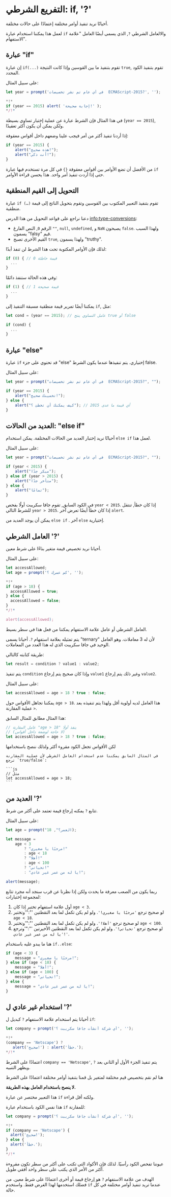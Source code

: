 # التفريع الشرطي: if, '?'

أحيانًا نريد تنفيذ أوامر مختلفة إعتمادًا على حالات مختلفة.

لعمل هذا يمكننا استخدام عبارة `if` والالعامل الشرطي `?`, الذي يسمى أيضًا العامل "علامة الاستفهام".

## عبارة "if"

إن عبارة `if(...)` تقوم بتنفيذ ما بين القوسين وإذا كانت النتيجة `true`, تقوم بتنفيذ الكود المحدد.

على سبيل المثال:

```js run
let year = prompt('في أي عام تم نشر تخصيصات  ECMAScript-2015?', '');

*!*
if (year == 2015) alert( 'إجابة صحيحة!' );
*/!*
```

في هذا المثال فإن الشرط عبارة عن عملية إختبار تساوي بسيطة (`year == 2015`), ولكن يمكن أن يكون أكثر تعقيدًا.

إذا أردنا تنفيذ أكثر من أمر فيجب علينا وضعهم داخل أقواس معقوفة:

```js
if (year == 2015) {
    alert("هذه صحيح!");
    alert("أنت ذكي!");
}
```

من الأفضل أن تضع الأوامر بين أقواس معقوفة `{}` في كل مرة تستخدم فيها عبارة `if` حتى إذا أردت تنفيذ أمر واحد. هذا يحسن قراءة الأوامر.

## التحويل إلى القيم المنطقية

عبارة `if (…)` تقوم بتنفيذ التعبير المكتوب بين القوسين وتقوم بتحويل الناتج إلى قيمة منطقية.

دعنا نراجع على قواعد التحويل من هذا الدرس <info:type-conversions>:

-   الرقم `0`, النص الفارغ `""`, `null`, `undefined`, و `NaN` يصبحون `false`. ولهذا السبب يسمون "falsy" قيم.
-   القيم الأخرى تصبح `true`, ولهذا يسمون "truthy".

لذلك فإن الأوامر المكتوبة تحت هذا الشرط لن تنفذ أبدًا:

```js
if (0) { // 0 قيمة خاطئة
  ...
}
```

وفي هذه الحالة ستنفذ دائمًا:

```js
if (1) { // 1 قيمة صحيحة
  ...
}
```

يمكننا أيضًا تمرير قيمة منطقية مسبقة التنفيذ إلى `if`, مثل:

```js
let cond = (year == 2015); // عامل التساوي ينتج true أو false

if (cond) {
  ...
}
```

## عبارة "else"

عبارة `if` قد تحتوي على جزء "else" إختياري. يتم تنفيذها عندما يكون الشرط false.

على سبيل المثال:

```js run
let year = prompt("في أي عام تم نشر تخصيصات  ECMAScript-2015?", "");

if (year == 2015) {
    alert("تخمينك صحيح!");
} else {
    alert("كيف يمكنك أن تخطئ ؟"); // أي قيمة ما عدى 2015
}
```

## العديد من الحالات: "else if"

أحيانًا نريد إختبار العديد من الحالات المختلفة. يمكن استخدام `else if` لعمل هذا.

على سبيل المثال:

```js run
let year = prompt("في أي عام تم نشر تخصيصات  ECMAScript-2015?", "");

if (year < 2015) {
    alert("مبكر جدًا");
} else if (year > 2015) {
    alert("متأخر جدًا");
} else {
    alert("تمامًا");
}
```

في الكود السابق, تقوم جافا سكريبت أولًا بفحص `year < 2015`. إذا كان خطأ, تنتقل للشرط التالي `year > 2015`. إذا كان خطأ أيضًا تعرض آخر `alert`.

يمكن أن يوجد العديد من `else if` . آخر `else` إختيارية.

## العامل الشرطي '?'

أحيانا نريد تخصيص قيمة متغير بناءًا على شرط معين.

على سبيل المثال:

```js run no-beautify
let accessAllowed;
let age = prompt('كم عمرك ؟', '');

*!*
if (age > 18) {
  accessAllowed = true;
} else {
  accessAllowed = false;
}
*/!*

alert(accessAllowed);
```

العامل الشرطي أو عامل علامة الاستفهام يمكننا من فعل هذا في سطر بسيط.

يتم تمثيله بعلامة استفهام `?`. أحيانا يسمى "ternary" لأن له 3 معاملات. وهو العامل الوحيد في جافا سكريبت الذي له هذا العدد من المعاملات.

طريقة كتابته كالتالي:

```js
let result = condition ? value1 : value2;
```

يتم تنفيذ `condition` وإذا كان صحيح يتم إرجاع `value1` وغير ذلك يتم إرجاع `value2`.

على سبيل المثال:

```js
let accessAllowed = age > 18 ? true : false;
```

يمكننا تجاهل الأقواس حول `age > 18`. هذا العامل لديه أولوية أقل ولهذا يتم تنفيذه بعد عملية المقارنة `>`.

هذا المثال مطابق للمثال السابق:

```js
// عامل المقارنة "age > 18" ينفذ أولًا
// (لا حاجة لوضعة داخل أقواس)
let accessAllowed = age > 18 ? true : false;
```

لكن الأقواس تجعل الكود مقروء أكثر ولذلك ننصح باستخدامها

````smart
في المثال السابق يمكننا عدم استخدام العامل الشرطي لأن عملية المقارنة ترجع `true/false`:

```js
// مثل
let accessAllowed = age > 18;
```
````

## العديد من '?'

تتابع `?` يمكنه إرجاع قيمة تعتمد على أكثر من شرط.

على سبيل المثال:

```js run
let age = prompt("العمر؟", 18);

let message =
    age < 3
        ? "مرحبًا يا صغيري!"
        : age < 18
        ? "أهلا!"
        : age < 100
        ? "تحياتي!"
        : "يا له من عمر غير عادي!";

alert(message);
```

ربما يكون من الصعب معرفة ما يحدث ولكن إذا نظرنا عن قرب سنجد أنه مجرد تتابع لمجموعة إختبارات:

1. أول علامة استفهام تختبر إذا كان `age < 3`.
2. لو صحيح ترجع `'مرحبًا يا صغيري!'`. ولو لم يكن تكمل لما بعد النقطتين '":"'وتختبر `age < 18`.
3. لو صحيح ترجع `'أهلا!'`. ولو لم يكن تكمل لما بعد النقطتين '":"'وتختبر `age < 100`.
4. لو صحيح ترجع `'تحياتي!'`. ولو لم يكن تكمل لما بعد النقطتين الأخيرتين '":"'وترجع `'يا له من عمر غير عادي!'`.

هنا ما يبدو عليه باستخدام `if..else`:

```js
if (age < 3) {
    message = "مرحبًا يا صغيري!";
} else if (age < 18) {
    message = "أهلا!";
} else if (age < 100) {
    message = "تحياتي!";
} else {
    message = "يا له من عمر غير عادي!";
}
```

## استخدام غير عادي ل '?'

أحيانا يتم استخدام علامة الاستفهام `?` كبديل ل `if`:

```js run no-beautify
let company = prompt('أي شركة أنشأت جافا سكريبت ؟', '');

*!*
(company == 'Netscape') ?
   alert('صحيح!') : alert('خطأ.');
*/!*
```

اعتمادًا على الشرط `company == 'Netscape'`, يتم تنفيذ الجزء الأول أو الثاني بعد `?` ويظهر التنبيه.

هنا لم نقم بتخصيص قيم مختلفة لمتغير بل قمنا بتنفيذ أوامر مختلفة اعتمادًا على الشرط

**لا ينصح باستخدام العامل بهذه الطريقة.**

هذا التعبير مختصر عن عبارة `if` ولكنه أقل قراءة.

هذا نفس الكود باستخدام عبارة `if` للمقارنة:

```js run no-beautify
let company = prompt('أي شركة أنشأت جافا سكريبت ؟', '');

*!*
if (company == 'Netscape') {
  alert('صحيح!');
} else {
  alert('خطأ.');
}
*/!*
```

عيوننا تفحص الكود رأسيًا. لذلك فإن الأكواد التي تكتب على أكثر من سطر تكون مقروءة أكثر من الأمر الذي يكتب على سطر واحد أفقي طويل.

الهدف من علامة الاستفهام `?` هو إرجاع قيمة أو أخرى اعتمادًا على شرط معين. من فضلك استخدمها لهذا الغرض فقط. واستخدم `if` عندما تريد تنفيذ أوامر مختلفة في كل حالة.
